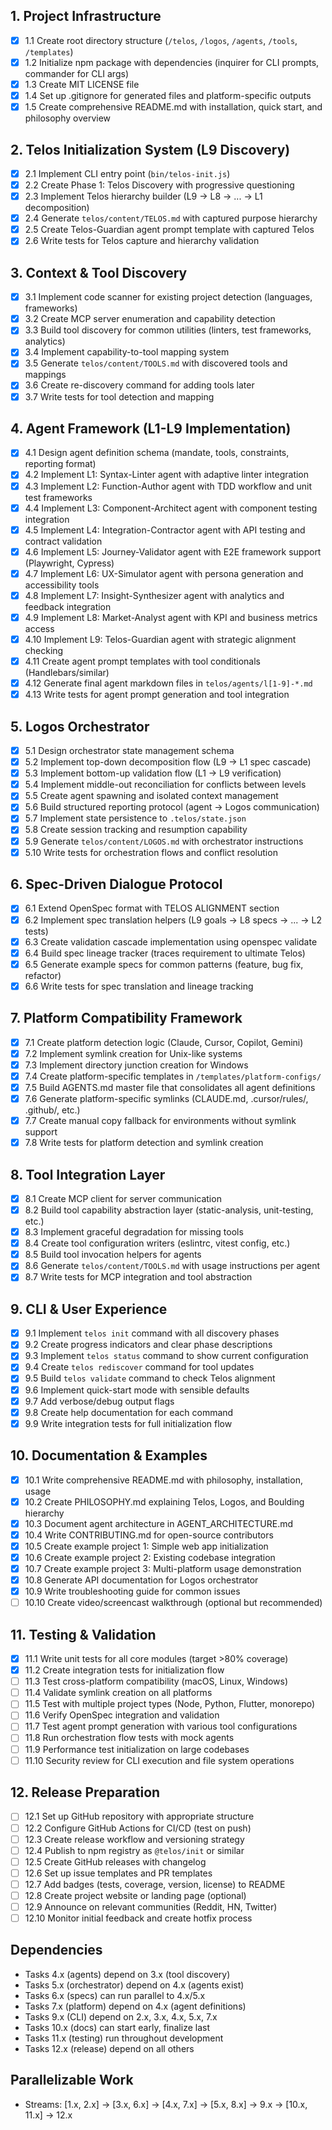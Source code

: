 ## 1. Project Infrastructure

- [x] 1.1 Create root directory structure (`/telos`, `/logos`, `/agents`,
      `/tools`, `/templates`)
- [x] 1.2 Initialize npm package with dependencies (inquirer for CLI prompts,
      commander for CLI args)
- [x] 1.3 Create MIT LICENSE file
- [x] 1.4 Set up .gitignore for generated files and platform-specific outputs
- [x] 1.5 Create comprehensive README.md with installation, quick start, and
      philosophy overview

## 2. Telos Initialization System (L9 Discovery)

- [x] 2.1 Implement CLI entry point (`bin/telos-init.js`)
- [x] 2.2 Create Phase 1: Telos Discovery with progressive questioning
- [x] 2.3 Implement Telos hierarchy builder (L9 → L8 → ... → L1 decomposition)
- [x] 2.4 Generate `telos/content/TELOS.md` with captured purpose hierarchy
- [x] 2.5 Create Telos-Guardian agent prompt template with captured Telos
- [x] 2.6 Write tests for Telos capture and hierarchy validation

## 3. Context & Tool Discovery

- [x] 3.1 Implement code scanner for existing project detection (languages,
      frameworks)
- [x] 3.2 Create MCP server enumeration and capability detection
- [x] 3.3 Build tool discovery for common utilities (linters, test frameworks,
      analytics)
- [x] 3.4 Implement capability-to-tool mapping system
- [x] 3.5 Generate `telos/content/TOOLS.md` with discovered tools and mappings
- [x] 3.6 Create re-discovery command for adding tools later
- [x] 3.7 Write tests for tool detection and mapping

## 4. Agent Framework (L1-L9 Implementation)

- [x] 4.1 Design agent definition schema (mandate, tools, constraints, reporting
      format)
- [x] 4.2 Implement L1: Syntax-Linter agent with adaptive linter integration
- [x] 4.3 Implement L2: Function-Author agent with TDD workflow and unit test
      frameworks
- [x] 4.4 Implement L3: Component-Architect agent with component testing
      integration
- [x] 4.5 Implement L4: Integration-Contractor agent with API testing and
      contract validation
- [x] 4.6 Implement L5: Journey-Validator agent with E2E framework support
      (Playwright, Cypress)
- [x] 4.7 Implement L6: UX-Simulator agent with persona generation and
      accessibility tools
- [x] 4.8 Implement L7: Insight-Synthesizer agent with analytics and feedback
      integration
- [x] 4.9 Implement L8: Market-Analyst agent with KPI and business metrics
      access
- [x] 4.10 Implement L9: Telos-Guardian agent with strategic alignment checking
- [x] 4.11 Create agent prompt templates with tool conditionals
      (Handlebars/similar)
- [x] 4.12 Generate final agent markdown files in `telos/agents/l[1-9]-*.md`
- [x] 4.13 Write tests for agent prompt generation and tool integration

## 5. Logos Orchestrator

- [x] 5.1 Design orchestrator state management schema
- [x] 5.2 Implement top-down decomposition flow (L9 → L1 spec cascade)
- [x] 5.3 Implement bottom-up validation flow (L1 → L9 verification)
- [x] 5.4 Implement middle-out reconciliation for conflicts between levels
- [x] 5.5 Create agent spawning and isolated context management
- [x] 5.6 Build structured reporting protocol (agent → Logos communication)
- [x] 5.7 Implement state persistence to `.telos/state.json`
- [x] 5.8 Create session tracking and resumption capability
- [x] 5.9 Generate `telos/content/LOGOS.md` with orchestrator instructions
- [x] 5.10 Write tests for orchestration flows and conflict resolution

## 6. Spec-Driven Dialogue Protocol

- [x] 6.1 Extend OpenSpec format with TELOS ALIGNMENT section
- [x] 6.2 Implement spec translation helpers (L9 goals → L8 specs → ... → L2
      tests)
- [x] 6.3 Create validation cascade implementation using openspec validate
- [x] 6.4 Build spec lineage tracker (traces requirement to ultimate Telos)
- [x] 6.5 Generate example specs for common patterns (feature, bug fix,
      refactor)
- [x] 6.6 Write tests for spec translation and lineage tracking

## 7. Platform Compatibility Framework

- [x] 7.1 Create platform detection logic (Claude, Cursor, Copilot, Gemini)
- [x] 7.2 Implement symlink creation for Unix-like systems
- [x] 7.3 Implement directory junction creation for Windows
- [x] 7.4 Create platform-specific templates in `/templates/platform-configs/`
- [x] 7.5 Build AGENTS.md master file that consolidates all agent definitions
- [x] 7.6 Generate platform-specific symlinks (CLAUDE.md, .cursor/rules/,
      .github/, etc.)
- [x] 7.7 Create manual copy fallback for environments without symlink support
- [x] 7.8 Write tests for platform detection and symlink creation

## 8. Tool Integration Layer

- [x] 8.1 Create MCP client for server communication
- [x] 8.2 Build tool capability abstraction layer (static-analysis,
      unit-testing, etc.)
- [x] 8.3 Implement graceful degradation for missing tools
- [x] 8.4 Create tool configuration writers (eslintrc, vitest config, etc.)
- [x] 8.5 Build tool invocation helpers for agents
- [x] 8.6 Generate `telos/content/TOOLS.md` with usage instructions per agent
- [x] 8.7 Write tests for MCP integration and tool abstraction

## 9. CLI & User Experience

- [x] 9.1 Implement `telos init` command with all discovery phases
- [x] 9.2 Create progress indicators and clear phase descriptions
- [x] 9.3 Implement `telos status` command to show current configuration
- [x] 9.4 Create `telos rediscover` command for tool updates
- [x] 9.5 Build `telos validate` command to check Telos alignment
- [x] 9.6 Implement quick-start mode with sensible defaults
- [x] 9.7 Add verbose/debug output flags
- [x] 9.8 Create help documentation for each command
- [x] 9.9 Write integration tests for full initialization flow

## 10. Documentation & Examples

- [x] 10.1 Write comprehensive README.md with philosophy, installation, usage
- [x] 10.2 Create PHILOSOPHY.md explaining Telos, Logos, and Boulding hierarchy
- [x] 10.3 Document agent architecture in AGENT_ARCHITECTURE.md
- [x] 10.4 Write CONTRIBUTING.md for open-source contributors
- [x] 10.5 Create example project 1: Simple web app initialization
- [x] 10.6 Create example project 2: Existing codebase integration
- [x] 10.7 Create example project 3: Multi-platform usage demonstration
- [x] 10.8 Generate API documentation for Logos orchestrator
- [x] 10.9 Write troubleshooting guide for common issues
- [ ] 10.10 Create video/screencast walkthrough (optional but recommended)

## 11. Testing & Validation

- [x] 11.1 Write unit tests for all core modules (target >80% coverage)
- [x] 11.2 Create integration tests for initialization flow
- [ ] 11.3 Test cross-platform compatibility (macOS, Linux, Windows)
- [ ] 11.4 Validate symlink creation on all platforms
- [ ] 11.5 Test with multiple project types (Node, Python, Flutter, monorepo)
- [ ] 11.6 Verify OpenSpec integration and validation
- [ ] 11.7 Test agent prompt generation with various tool configurations
- [ ] 11.8 Run orchestration flow tests with mock agents
- [ ] 11.9 Performance test initialization on large codebases
- [ ] 11.10 Security review for CLI execution and file system operations

## 12. Release Preparation

- [ ] 12.1 Set up GitHub repository with appropriate structure
- [ ] 12.2 Configure GitHub Actions for CI/CD (test on push)
- [ ] 12.3 Create release workflow and versioning strategy
- [ ] 12.4 Publish to npm registry as `@telos/init` or similar
- [ ] 12.5 Create GitHub releases with changelog
- [ ] 12.6 Set up issue templates and PR templates
- [ ] 12.7 Add badges (tests, coverage, version, license) to README
- [ ] 12.8 Create project website or landing page (optional)
- [ ] 12.9 Announce on relevant communities (Reddit, HN, Twitter)
- [ ] 12.10 Monitor initial feedback and create hotfix process

## Dependencies

- Tasks 4.x (agents) depend on 3.x (tool discovery)
- Tasks 5.x (orchestrator) depend on 4.x (agents exist)
- Tasks 6.x (specs) can run parallel to 4.x/5.x
- Tasks 7.x (platform) depend on 4.x (agent definitions)
- Tasks 9.x (CLI) depend on 2.x, 3.x, 4.x, 5.x, 7.x
- Tasks 10.x (docs) can start early, finalize last
- Tasks 11.x (testing) run throughout development
- Tasks 12.x (release) depend on all others

## Parallelizable Work

- Streams: [1.x, 2.x] → [3.x, 6.x] → [4.x, 7.x] → [5.x, 8.x] → 9.x → [10.x,
  11.x] → 12.x
